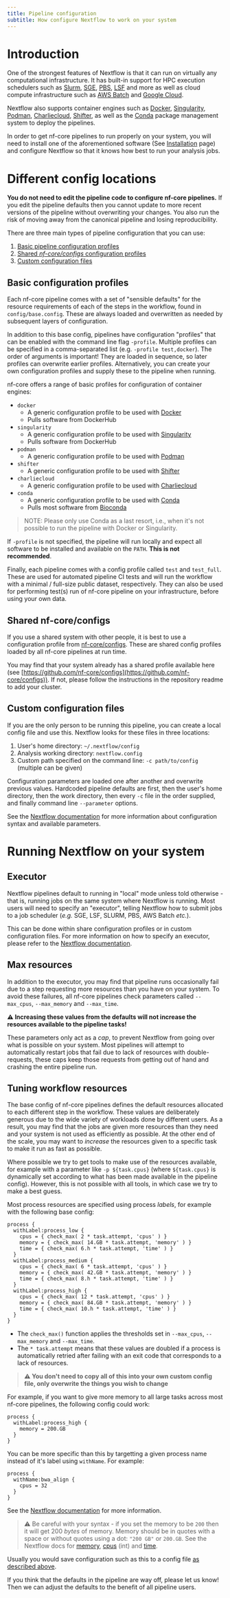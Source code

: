 ```yaml
---
title: Pipeline configuration
subtitle: How configure Nextflow to work on your system
---
```


# Introduction

One of the strongest features of Nextflow is that it can run on virtually any computational infrastructure.
It has built-in support for HPC execution schedulers such as [Slurm](https://slurm.schedmd.com/quickstart.html), [SGE](https://docs.oracle.com/cd/E19680-01/html/821-1541/ciagcgha.html#scrolltoc), [PBS](https://www.openpbs.org/), [LSF](https://www.ibm.com/support/knowledgecenter/en/SSWRJV_10.1.0/lsf_welcome/lsf_welcome.html) and more as well as cloud compute infrastructure such as [AWS Batch](https://aws.amazon.com/batch/) and [Google Cloud](https://cloud.google.com/).

Nextflow also supports container engines such as [Docker](https://www.docker.com/), [Singularity](https://sylabs.io/), [Podman](https://podman.io/), [Charliecloud](https://hpc.github.io/charliecloud/), [Shifter](https://www.nersc.gov/research-and-development/user-defined-images/), as well as the [Conda](https://docs.conda.io/en/latest/) package management system to deploy the pipelines.

In order to get nf-core pipelines to run properly on your system, you will need to install one of the aforementioned software (See [Installation](https://nf-co.re/docs/usage/installation) page) and configure Nextflow so that it knows how best to run your analysis jobs.

# Different config locations

**You do not need to edit the pipeline code to configure nf-core pipelines.**
If you edit the pipeline defaults then you cannot update to more recent versions of the pipeline without overwriting your changes.
You also run the risk of moving away from the canonical pipeline and losing reproducibility.

There are three main types of pipeline configuration that you can use:

1. [Basic pipeline configuration profiles](#basic-configuration-profiles)
2. [Shared _nf-core/configs_ configuration profiles](#shared-nf-coreconfigs)
3. [Custom configuration files](#custom-configuration-files)

## Basic configuration profiles

Each nf-core pipeline comes with a set of "sensible defaults" for the resource requirements of each of the steps in the workflow, found in `config/base.config`.
These are always loaded and overwritten as needed by subsequent layers of configuration.

In addition to this base config, pipelines have configuration "profiles" that can be enabled with the command line flag `-profile`. Multiple profiles can be specified in a comma-separated list (e.g. `-profile test,docker`). The order of arguments is important! They are loaded in sequence, so later profiles can overwrite earlier profiles. Alternatively, you can create your own configuration profiles and supply these to the pipeline when running.

nf-core offers a range of basic profiles for configuration of container engines:

- `docker`
  - A generic configuration profile to be used with [Docker](http://docker.com/)
  - Pulls software from DockerHub
- `singularity`
  - A generic configuration profile to be used with [Singularity](http://singularity.lbl.gov/)
  - Pulls software from DockerHub
- `podman`
  - A generic configuration profile to be used with [Podman](https://podman.io/)
- `shifter`
  - A generic configuration profile to be used with [Shifter](https://www.nersc.gov/research-and-development/user-defined-images/)
- `charliecloud`
  - A generic configuration profile to be used with [Charliecloud](https://hpc.github.io/charliecloud/)
- `conda`
  - A generic configuration profile to be used with [Conda](https://conda.io/docs/)
  - Pulls most software from [Bioconda](https://bioconda.github.io/)

> NOTE: Please only use Conda as a last resort, i.e., when it's not possible to run the pipeline with Docker or Singularity.

If `-profile` is not specified, the pipeline will run locally and expect all software to be installed and available on the `PATH`. **This is not recommended**.

Finally, each pipeline comes with a config profile called `test` and `test_full`. These are used for automated pipeline CI tests and will run the workflow with a minimal / full-size public dataset, respectively. They can also be used for performing test(s) run of nf-core pipeline on your infrastructure, before using your own data.

## Shared nf-core/configs

If you use a shared system with other people, it is best to use a configuration profile from [nf-core/configs](https://github.com/nf-core/configs).
These are shared config profiles loaded by all nf-core pipelines at run time.

You may find that your system already has a shared profile available here (see [https://github.com/nf-core/configs](https://github.com/nf-core/configs)).
If not, please follow the instructions in the repository readme to add your cluster.

## Custom configuration files

If you are the only person to be running this pipeline, you can create a local config file and use this.
Nextflow looks for these files in three locations:

1. User's home directory: `~/.nextflow/config`
2. Analysis working directory: `nextflow.config`
3. Custom path specified on the command line: `-c path/to/config` (multiple can be given)

Configuration parameters are loaded one after another and overwrite previous values.
Hardcoded pipeline defaults are first, then the user's home directory, then the work directory,
then every `-c` file in the order supplied, and finally command line `--parameter` options.

See the [Nextflow documentation](https://www.nextflow.io/docs/latest/config.html) for more information about configuration syntax and available parameters.

# Running Nextflow on your system

## Executor

Nextflow pipelines default to running in "local" mode unless told otherwise - that is, running jobs on the same system where Nextflow is running.
Most users will need to specify an "executor", telling Nextflow how to submit jobs to a job scheduler (_e.g._ SGE, LSF, SLURM, PBS, AWS Batch _etc._).

This can be done within share configuration profiles or in custom configuration files.
For more information on how to specify an executor, please refer to the [Nextflow documentation](https://www.nextflow.io/docs/latest/executor.html#executor-page).

## Max resources

In addition to the executor, you may find that pipeline runs occasionally fail due to a step requesting more resources than you have on your system.
To avoid these failures, all nf-core pipelines check parameters called `--max_cpus`, `--max_memory` and `--max_time`.

**:warning: Increasing these values from the defaults will not increase the resources available to the pipeline tasks!**

These parameters only act as a _cap_, to prevent Nextflow from going over what is possible on your system.
Most pipelines will attempt to automatically restart jobs that fail due to lack of resources with double-requests,
these caps keep those requests from getting out of hand and crashing the entire pipeline run.

## Tuning workflow resources

The base config of nf-core pipelines defines the default resources allocated to each different step in the workflow.
These values are deliberately generous due to the wide variety of workloads done by different users.
As a result, you may find that the jobs are given more resources than they need and your system is not used as efficiently as possible.
At the other end of the scale, you may want to _increase_ the resources given to a specific task to make it run as fast as possible.

Where possible we try to get tools to make use of the resources available, for example with a parameter like `-p ${task.cpus}` (where `${task.cpus}` is dynamically set according to what has been made available in the pipeline config). However, this is not possible with all tools, in which case we try to make a best guess.

Most process resources are specified using process _labels_, for example with the following base config:

```nextflow
process {
  withLabel:process_low {
    cpus = { check_max( 2 * task.attempt, 'cpus' ) }
    memory = { check_max( 14.GB * task.attempt, 'memory' ) }
    time = { check_max( 6.h * task.attempt, 'time' ) }
  }
  withLabel:process_medium {
    cpus = { check_max( 6 * task.attempt, 'cpus' ) }
    memory = { check_max( 42.GB * task.attempt, 'memory' ) }
    time = { check_max( 8.h * task.attempt, 'time' ) }
  }
  withLabel:process_high {
    cpus = { check_max( 12 * task.attempt, 'cpus' ) }
    memory = { check_max( 84.GB * task.attempt, 'memory' ) }
    time = { check_max( 10.h * task.attempt, 'time' ) }
  }
}
```

- The `check_max()` function applies the thresholds set in `--max_cpus`, `--max_memory` and `--max_time`.
- The `* task.attempt` means that these values are doubled if a process is automatically retried after failing with an exit code that corresponds to a lack of resources.

> **:warning: You don't need to copy all of this into your own custom config file, only overwrite the things you wish to change**

For example, if you want to give more memory to all large tasks across most nf-core pipelines, the following config could work:

```nextflow
process {
  withLabel:process_high {
    memory = 200.GB
  }
}
```

You can be more specific than this by targetting a given process name instead of it's label using `withName`. For example:

```nextflow
process {
  withName:bwa_align {
    cpus = 32
  }
}
```

See the [Nextflow documentation](https://www.nextflow.io/docs/latest/config.html#process-selectors) for more information.

> :warning: Be careful with your syntax - if you set the memory to be `200` then it will get 200 _bytes_ of memory.
> Memory should be in quotes with a space or without quotes using a dot: `"200 GB"` or `200.GB`.
> See the Nextflow docs for [memory](https://www.nextflow.io/docs/latest/process.html#memory),
> [cpus](https://www.nextflow.io/docs/latest/process.html#cpus) (int) and
> [time](https://www.nextflow.io/docs/latest/process.html#time).

Usually you would save configuration such as this to a config file [as described above](#custom-configuration-files).

If you think that the defaults in the pipeline are way off, please let us know! Then we can adjust the defaults to the benefit of all pipeline users.
